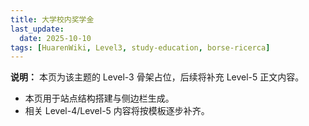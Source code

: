 ```yaml
---
title: 大学校内奖学金
last_update:
  date: 2025-10-10
tags: [HuarenWiki, Level3, study-education, borse-ricerca]
---
```

**说明：** 本页为该主题的 Level-3 骨架占位，后续将补充 Level-5 正文内容。

- 本页用于站点结构搭建与侧边栏生成。
- 相关 Level-4/Level-5 内容将按模板逐步补齐。
